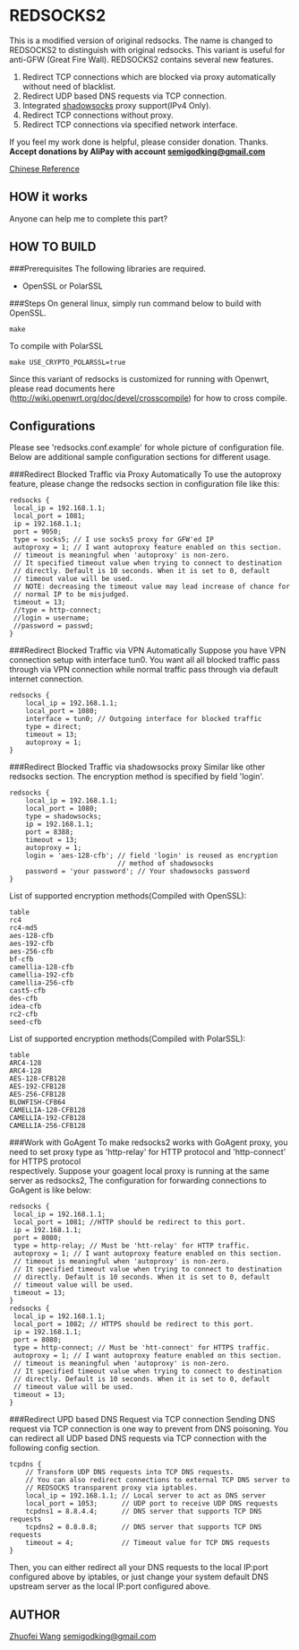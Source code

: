 REDSOCKS2
=========
This is a modified version of original redsocks.
The name is changed to REDSOCKS2 to distinguish with original redsocks.
This variant is useful for anti-GFW (Great Fire Wall). REDSOCKS2 contains
several new features.

1. Redirect TCP connections which are blocked via proxy automatically without
need of blacklist.
2. Redirect UDP based DNS requests via TCP connection.
3. Integrated [shadowsocks](http://shadowsocks.org/) proxy support(IPv4 Only).
4. Redirect TCP connections without proxy.
5. Redirect TCP connections via specified network interface.

If you feel my work done is helpful, please consider donation. Thanks. 
**Accept donations by AliPay with account <semigodking@gmail.com>**

[Chinese Reference](https://github.com/semigodking/redsocks/wiki)

HOW it works
------------
Anyone can help me to complete this part?

HOW TO BUILD
------------
###Prerequisites
The following libraries are required.

* OpenSSL or PolarSSL

###Steps
On general linux, simply run command below to build with OpenSSL.

	make

To compile with PolarSSL

	make USE_CRYPTO_POLARSSL=true

Since this variant of redsocks is customized for running with Openwrt, please
read documents here (http://wiki.openwrt.org/doc/devel/crosscompile) for how
to cross compile.

Configurations
--------------
Please see 'redsocks.conf.example' for whole picture of configuration file.
Below are additional sample configuration sections for different usage.

###Redirect Blocked Traffic via Proxy Automatically
To use the autoproxy feature, please change the redsocks section in
configuration file like this:

	redsocks {
	 local_ip = 192.168.1.1;
	 local_port = 1081;
	 ip = 192.168.1.1;
	 port = 9050;
	 type = socks5; // I use socks5 proxy for GFW'ed IP
	 autoproxy = 1; // I want autoproxy feature enabled on this section.
	 // timeout is meaningful when 'autoproxy' is non-zero.
	 // It specified timeout value when trying to connect to destination
	 // directly. Default is 10 seconds. When it is set to 0, default
	 // timeout value will be used.
	 // NOTE: decreasing the timeout value may lead increase of chance for
	 // normal IP to be misjudged.
	 timeout = 13;
	 //type = http-connect;
	 //login = username;
	 //password = passwd;
	}

###Redirect Blocked Traffic via VPN Automatically
Suppose you have VPN connection setup with interface tun0. You want all 
all blocked traffic pass through via VPN connection while normal traffic
pass through via default internet connection.

	redsocks {
		local_ip = 192.168.1.1;
		local_port = 1080;
		interface = tun0; // Outgoing interface for blocked traffic
		type = direct;
		timeout = 13;
		autoproxy = 1;
	}

###Redirect Blocked Traffic via shadowsocks proxy
Similar like other redsocks section. The encryption method is specified
by field 'login'.

	redsocks {
		local_ip = 192.168.1.1;
		local_port = 1080;
		type = shadowsocks;
	 	ip = 192.168.1.1;
		port = 8388;
		timeout = 13;
		autoproxy = 1;
		login = 'aes-128-cfb'; // field 'login' is reused as encryption
							   // method of shadowsocks
		password = 'your password'; // Your shadowsocks password
	}

List of supported encryption methods(Compiled with OpenSSL):

	table
	rc4
	rc4-md5
	aes-128-cfb
	aes-192-cfb
	aes-256-cfb
	bf-cfb
	camellia-128-cfb
	camellia-192-cfb
	camellia-256-cfb
	cast5-cfb
	des-cfb
	idea-cfb
	rc2-cfb
	seed-cfb

List of supported encryption methods(Compiled with PolarSSL):

	table
	ARC4-128
	ARC4-128
	AES-128-CFB128
	AES-192-CFB128
	AES-256-CFB128
	BLOWFISH-CFB64
	CAMELLIA-128-CFB128
	CAMELLIA-192-CFB128
	CAMELLIA-256-CFB128

###Work with GoAgent
To make redsocks2 works with GoAgent proxy, you need to set proxy type as
'http-relay' for HTTP protocol and 'http-connect' for HTTPS protocol  
respectively.
Suppose your goagent local proxy is running at the same server as redsocks2,
The configuration for forwarding connections to GoAgent is like below:

	redsocks {
	 local_ip = 192.168.1.1;
	 local_port = 1081; //HTTP should be redirect to this port.
	 ip = 192.168.1.1;
	 port = 8080;
	 type = http-relay; // Must be 'htt-relay' for HTTP traffic. 
	 autoproxy = 1; // I want autoproxy feature enabled on this section.
	 // timeout is meaningful when 'autoproxy' is non-zero.
	 // It specified timeout value when trying to connect to destination
	 // directly. Default is 10 seconds. When it is set to 0, default
	 // timeout value will be used.
	 timeout = 13;
	}
	redsocks {
	 local_ip = 192.168.1.1;
	 local_port = 1082; // HTTPS should be redirect to this port.
	 ip = 192.168.1.1;
	 port = 8080;
	 type = http-connect; // Must be 'htt-connect' for HTTPS traffic. 
	 autoproxy = 1; // I want autoproxy feature enabled on this section.
	 // timeout is meaningful when 'autoproxy' is non-zero.
	 // It specified timeout value when trying to connect to destination
	 // directly. Default is 10 seconds. When it is set to 0, default
	 // timeout value will be used.
	 timeout = 13;
	}

###Redirect UPD based DNS Request via TCP connection
Sending DNS request via TCP connection is one way to prevent from DNS
poisoning. You can redirect all UDP based DNS requests via TCP connection
with the following config section.

    tcpdns {
    	// Transform UDP DNS requests into TCP DNS requests.
    	// You can also redirect connections to external TCP DNS server to
    	// REDSOCKS transparent proxy via iptables.
    	local_ip = 192.168.1.1; // Local server to act as DNS server
    	local_port = 1053;      // UDP port to receive UDP DNS requests
    	tcpdns1 = 8.8.4.4;      // DNS server that supports TCP DNS requests
    	tcpdns2 = 8.8.8.8;      // DNS server that supports TCP DNS requests
    	timeout = 4;            // Timeout value for TCP DNS requests
    }

Then, you can either redirect all your DNS requests to the local IP:port
configured above by iptables, or just change your system default DNS upstream
server as the local IP:port configured above.

AUTHOR
------
[Zhuofei Wang](mailto:semigodking.com) semigodking@gmail.com

